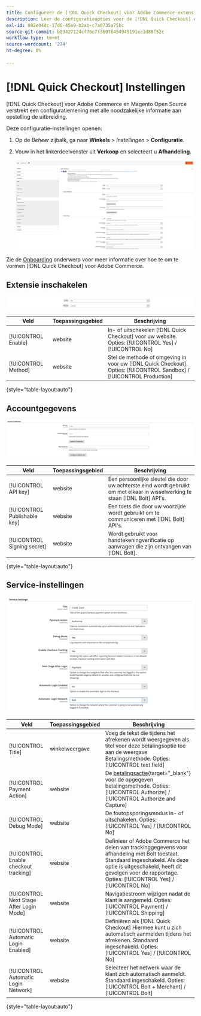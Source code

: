 ```yaml
---
title: Configureer de [!DNL Quick Checkout] voor Adobe Commerce-extensie
description: Leer de configuratieopties voor de [!DNL Quick Checkout] en hoe u de extensie met succes aan boord kunt instellen.
exl-id: 892e04dc-17d6-45e9-b2ab-c7a0735a75bc
source-git-commit: b89427124cf76e7f36076454949191ee1d88f52c
workflow-type: tm+mt
source-wordcount: '274'
ht-degree: 0%

---
```


# [!DNL Quick Checkout] Instellingen

[!DNL Quick Checkout] voor Adobe Commerce en Magento Open Source verstrekt een configuratiemening met alle noodzakelijke informatie aan opstelling de uitbreiding.

Deze configuratie-instellingen openen:

1. Op de _Beheer_ zijbalk, ga naar **Winkels** > _Instellingen_ > **Configuratie**.
1. Vouw in het linkerdeelvenster uit **Verkoop** en selecteert u **Afhandeling**.

   ![Snelle afhandeling](assets/configuration-view.png)

Zie de [Onboarding](../quick-checkout/onboarding.md) onderwerp voor meer informatie over hoe te om te vormen [!DNL Quick Checkout] voor Adobe Commerce.

## Extensie inschakelen

![Snelle afhandeling](assets/enable-method.png)

| Veld | Toepassingsgebied | Beschrijving |
|---|---|---|
| [!UICONTROL Enable] | website | In- of uitschakelen [!DNL Quick Checkout] voor uw website. Opties: [!UICONTROL Yes] / [!UICONTROL No] |
| [!UICONTROL Method] | website | Stel de methode of omgeving in voor uw [!DNL Quick Checkout]. Opties: [!UICONTROL Sandbox] / [!UICONTROL Production] |

{style=&quot;table-layout:auto&quot;}

## Accountgegevens

![Snelle afhandeling](assets/account-creds.png)

| Veld | Toepassingsgebied | Beschrijving |
|---|---|---|
| [!UICONTROL API key] | website | Een persoonlijke sleutel die door uw achterste eind wordt gebruikt om met elkaar in wisselwerking te staan [!DNL Bolt] API&#39;s. |
| [!UICONTROL Publishable key] | website | Een toets die door uw voorzijde wordt gebruikt om te communiceren met [!DNL Bolt] API&#39;s. |
| [!UICONTROL Signing secret] | website | Wordt gebruikt voor handtekeningverificatie op aanvragen die zijn ontvangen van [!DNL Bolt]. |

{style=&quot;table-layout:auto&quot;}

## Service-instellingen

![Snelle afhandeling](assets/service-settings.png)

| Veld | Toepassingsgebied | Beschrijving |
|---|---|---|
| [!UICONTROL Title] | winkelweergave | Voeg de tekst die tijdens het afrekenen wordt weergegeven als titel voor deze betalingsoptie toe aan de weergave Betalingsmethode. Opties: [!UICONTROL text field] |
| [!UICONTROL Payment Action] | website | De [betalingsactie](https://docs.magento.com/user-guide/configuration/sales/payment-methods.html#payment-actions){target="_blank"} voor de opgegeven betalingsmethode. Opties: [!UICONTROL Authorize] / [!UICONTROL Authorize and Capture] |
| [!UICONTROL Debug Mode] | website | De foutopsporingsmodus in- of uitschakelen. Opties: [!UICONTROL Yes] / [!UICONTROL No] |
| [!UICONTROL Enable checkout tracking] | website | Definieer of Adobe Commerce het delen van trackinggegevens voor afhandeling met Bolt toestaat. Standaard ingeschakeld. Als deze optie is uitgeschakeld, heeft dit gevolgen voor de rapportage. Opties: [!UICONTROL Yes] / [!UICONTROL No] |
| [!UICONTROL Next Stage After Login Mode] | website | Navigatiestroom wijzigen nadat de klant is aangemeld. Opties: [!UICONTROL Payment] / [!UICONTROL Shipping] |
| [!UICONTROL Automatic Login Enabled] | website | Definiëren als [!DNL Quick Checkout] Hiermee kunt u zich automatisch aanmelden tijdens het afrekenen. Standaard ingeschakeld. Opties: [!UICONTROL Yes] / [!UICONTROL No] |
| [!UICONTROL Automatic Login Network] | website | Selecteer het netwerk waar de klant zich automatisch aanmeldt. Standaard ingeschakeld. Opties: [!UICONTROL Bolt + Merchant] / [!UICONTROL Bolt] |

{style=&quot;table-layout:auto&quot;}
